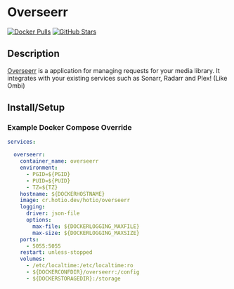 # Overseerr

[![Docker Pulls](https://img.shields.io/docker/pulls/hotio/overseerr?style=flat-square&color=607D8B&label=docker%20pulls&logo=docker)](https://hub.docker.com/r/hotio/overseerr)
[![GitHub Stars](https://img.shields.io/github/stars/hotio/overseerr?style=flat-square&color=607D8B&label=github%20stars&logo=github)](https://github.com/hotio/overseerr)

## Description

[Overseerr](https://github.com/sct/overseerr) is a application for managing requests for your media library. It integrates with your existing services such as Sonarr, Radarr and Plex! (Like Ombi)

## Install/Setup

### Example Docker Compose Override

```yaml
services:

  overseerr:
    container_name: overseerr
    environment:
      - PGID=${PGID}
      - PUID=${PUID}
      - TZ=${TZ}
    hostname: ${DOCKERHOSTNAME}
    image: cr.hotio.dev/hotio/overseerr
    logging:
      driver: json-file
      options:
        max-file: ${DOCKERLOGGING_MAXFILE}
        max-size: ${DOCKERLOGGING_MAXSIZE}
    ports:
      - 5055:5055
    restart: unless-stopped
    volumes:
      - /etc/localtime:/etc/localtime:ro
      - ${DOCKERCONFDIR}/overseerr:/config
      - ${DOCKERSTORAGEDIR}:/storage
```
